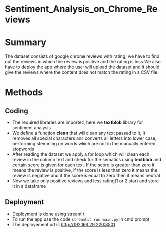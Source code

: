 # Sentiment_Analysis_on_Chrome_Reviews
# Summary
The dataset consists of google chrome reviews with rating, we have to find out the reviews in which the review is positive and the rating is less.We also have to deploy the app where the user will upload the dataset and it should give the reviews where the content does not match the rating in a CSV file.
# Methods
## Coding
* The required libraries are imported, here we **textblob** library for sentiment analysis
* We define a function **clean** that will clean any text passed to it, It removes all special characters and converts all letters into lower case, performing stemming on words which are not in the manually entered stopwords
* After reading the dataset we apply a for loop which will clean each review in the column text and check for the sematics using **textblob** and certain score is given for each text, If the score is greater than zero it means the review is positive, if the score is less than zero it means the review is negative and if the score is equal to zero then it means neutral
* Now we take only positive reviews and less rating(1 or 2 star) and store it in a dataframe
## Deployment
* Deployment is done using streamlit
* To run the app use the code `streamlit run main.py` in cmd prompt
* The deployement url is <http://192.168.29.220:8501>
